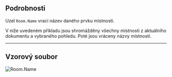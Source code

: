 ## Podrobnosti
Uzel `Room.Name` vrací název daného prvku místnosti.

V níže uvedeném příkladu jsou shromážděny všechny místnosti z aktuálního dokumentu a vybraného pohledu. Poté jsou vráceny názvy místností.
___
## Vzorový soubor

![Room.Name](./Revit.Elements.Room.Name_img.jpg)
